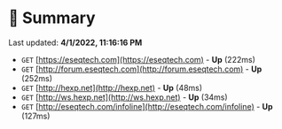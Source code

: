 # 📖 Summary
Last updated: **4/1/2022, 11:16:16 PM**

- `GET` [https://eseqtech.com](https://eseqtech.com) - **Up** (222ms)
- `GET` [http://forum.eseqtech.com](http://forum.eseqtech.com) - **Up** (252ms)
- `GET` [http://hexp.net](http://hexp.net) - **Up** (48ms)
- `GET` [http://ws.hexp.net](http://ws.hexp.net) - **Up** (34ms)
- `GET` [http://eseqtech.com/infoline](http://eseqtech.com/infoline) - **Up** (127ms)
